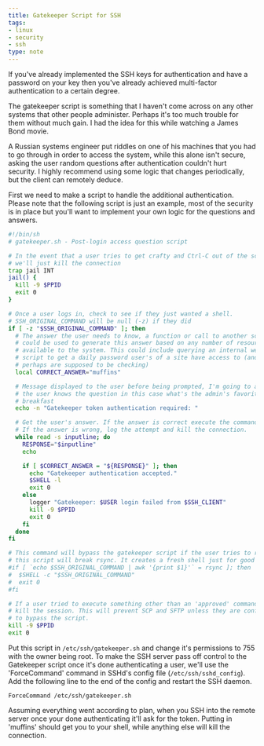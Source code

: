 ```yaml
---
title: Gatekeeper Script for SSH
tags:
- linux
- security
- ssh
type: note
---
```


If you've already implemented the SSH keys for authentication and have a
password on your key then you've already achieved multi-factor authentication
to a certain degree.

The gatekeeper script is something that I haven't come across on any other
systems that other people administer. Perhaps it's too much trouble for them
without much gain. I had the idea for this while watching a James Bond movie.

A Russian systems engineer put riddles on one of his machines that you had to
go through in order to access the system, while this alone isn't secure, asking
the user random questions after authentication couldn't hurt security. I highly
recommend using some logic that changes periodically, but the client can
remotely deduce.

First we need to make a script to handle the additional authentication. Please
note that the following script is just an example, most of the security is in
place but you'll want to implement your own logic for the questions and
answers.

```bash
#!/bin/sh
# gatekeeper.sh - Post-login access question script

# In the event that a user tries to get crafty and Ctrl-C out of the script
# we'll just kill the connection
trap jail INT
jail() {
  kill -9 $PPID
  exit 0
}

# Once a user logs in, check to see if they just wanted a shell.
# SSH_ORIGINAL_COMMAND will be null (-z) if they did
if [ -z "$SSH_ORIGINAL_COMMAND" ]; then
  # The answer the user needs to know, a function or call to another script
  # could be used to generate this answer based on any number of resources
  # available to the system. This could include querying an internal web
  # script to get a daily password user's of a site have access to (and
  # perhaps are supposed to be checking)
  local CORRECT_ANSWER="muffins"

  # Message displayed to the user before being prompted, I'm going to assume
  # the user knows the question in this case what's the admin's favorite
  # breakfast
  echo -n "Gatekeeper token authentication required: "

  # Get the user's answer. If the answer is correct execute the command.
  # If the answer is wrong, log the attempt and kill the connection.
  while read -s inputline; do
    RESPONSE="$inputline"
    echo

    if [ $CORRECT_ANSWER = "${RESPONSE}" ]; then
      echo "Gatekeeper authentication accepted."
      $SHELL -l
      exit 0
    else
      logger "Gatekeeper: $USER login failed from $SSH_CLIENT"
      kill -9 $PPID
      exit 0
    fi
  done
fi

# This command will bypass the gatekeeper script if the user tries to rsync as
# this script will break rsync. It creates a fresh shell just for good measure.
#if [ `echo $SSH_ORIGINAL_COMMAND | awk '{print $1}'` = rsync ]; then
#  $SHELL -c "$SSH_ORIGINAL_COMMAND"
#  exit 0
#fi

# If a user tried to execute something other than an 'approved' command just
# kill the session. This will prevent SCP and SFTP unless they are configured
# to bypass the script.
kill -9 $PPID
exit 0
```

Put this script in `/etc/ssh/gatekeeper.sh` and change it's permissions to 755
with the owner being root. To make the SSH server pass off control to the
Gatekeeper script once it's done authenticating a user, we'll use the
'ForceCommand' command in SSHd's config file (`/etc/ssh/sshd_config`). Add the
following line to the end of the config and restart the SSH daemon.

```
ForceCommand /etc/ssh/gatekeeper.sh
```

Assuming everything went according to plan, when you SSH into the remote server
once your done authenticating it'll ask for the token. Putting in 'muffins'
should get you to your shell, while anything else will kill the connection.
